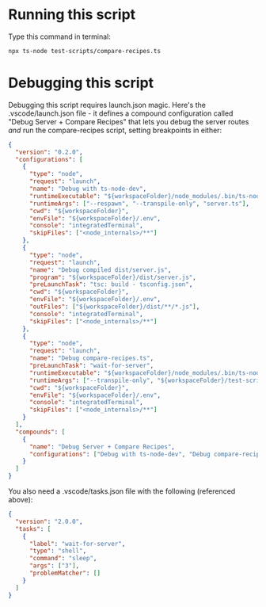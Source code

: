 # Running this script

Type this command in terminal:

```bash
npx ts-node test-scripts/compare-recipes.ts
```

# Debugging this script

Debugging this script requires launch.json magic. Here's the .vscode/launch.json file - it defines a compound configuration called "Debug Server + Compare Recipes" that lets you debug the server routes _and_ run the compare-recipes script, setting breakpoints in either:

```json
{
  "version": "0.2.0",
  "configurations": [
    {
      "type": "node",
      "request": "launch",
      "name": "Debug with ts-node-dev",
      "runtimeExecutable": "${workspaceFolder}/node_modules/.bin/ts-node-dev",
      "runtimeArgs": ["--respawn", "--transpile-only", "server.ts"],
      "cwd": "${workspaceFolder}",
      "envFile": "${workspaceFolder}/.env",
      "console": "integratedTerminal",
      "skipFiles": ["<node_internals>/**"]
    },
    {
      "type": "node",
      "request": "launch",
      "name": "Debug compiled dist/server.js",
      "program": "${workspaceFolder}/dist/server.js",
      "preLaunchTask": "tsc: build - tsconfig.json",
      "cwd": "${workspaceFolder}",
      "envFile": "${workspaceFolder}/.env",
      "outFiles": ["${workspaceFolder}/dist/**/*.js"],
      "console": "integratedTerminal",
      "skipFiles": ["<node_internals>/**"]
    },
    {
      "type": "node",
      "request": "launch",
      "name": "Debug compare-recipes.ts",
      "preLaunchTask": "wait-for-server",
      "runtimeExecutable": "${workspaceFolder}/node_modules/.bin/ts-node",
      "runtimeArgs": ["--transpile-only", "${workspaceFolder}/test-scripts/compare-recipes.ts"],
      "cwd": "${workspaceFolder}",
      "envFile": "${workspaceFolder}/.env",
      "console": "integratedTerminal",
      "skipFiles": ["<node_internals>/**"]
    }
  ],
  "compounds": [
    {
      "name": "Debug Server + Compare Recipes",
      "configurations": ["Debug with ts-node-dev", "Debug compare-recipes.ts"]
    }
  ]
}
```

You also need a .vscode/tasks.json file with the following (referenced above):

```json
{
  "version": "2.0.0",
  "tasks": [
    {
      "label": "wait-for-server",
      "type": "shell",
      "command": "sleep",
      "args": ["3"],
      "problemMatcher": []
    }
  ]
}